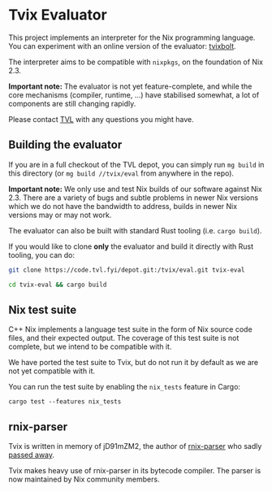 Tvix Evaluator
==============

This project implements an interpreter for the Nix programming
language. You can experiment with an online version of the evaluator:
[tvixbolt][].

The interpreter aims to be compatible with `nixpkgs`, on the
foundation of Nix 2.3.

**Important note:** The evaluator is not yet feature-complete, and
while the core mechanisms (compiler, runtime, ...) have stabilised
somewhat, a lot of components are still changing rapidly.

Please contact [TVL](https://tvl.fyi) with any questions you might
have.

## Building the evaluator

If you are in a full checkout of the TVL depot, you can simply run `mg
build` in this directory (or `mg build //tvix/eval` from anywhere in
the repo).

**Important note:** We only use and test Nix builds of our software
against Nix 2.3. There are a variety of bugs and subtle problems in
newer Nix versions which we do not have the bandwidth to address,
builds in newer Nix versions may or may not work.

The evaluator can also be built with standard Rust tooling (i.e.
`cargo build`).

If you would like to clone **only** the evaluator and build it
directly with Rust tooling, you can do:

```bash
git clone https://code.tvl.fyi/depot.git:/tvix/eval.git tvix-eval

cd tvix-eval && cargo build
```

## Nix test suite

C++ Nix implements a language test suite in the form of Nix source
code files, and their expected output. The coverage of this test suite
is not complete, but we intend to be compatible with it.

We have ported the test suite to Tvix, but do not run it by default as
we are not yet compatible with it.

You can run the test suite by enabling the `nix_tests` feature in
Cargo:

    cargo test --features nix_tests

## rnix-parser

Tvix is written in memory of jD91mZM2, the author of [rnix-parser][]
who sadly [passed away][rip].

Tvix makes heavy use of rnix-parser in its bytecode compiler. The
parser is now maintained by Nix community members.

[rnix-parser]: https://github.com/nix-community/rnix-parser
[rip]: https://www.redox-os.org/news/open-source-mental-health/
[tvixbolt]: https://tazj.in/blobs/tvixbolt/
